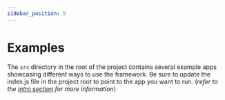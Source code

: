 ```yaml
---
sidebar_position: 5
---
```


# Examples

The `src` directory in the root of the project contains several example apps showcasing different ways to use the framework.
Be sure to update the index.js file in the project root to point to the app you want to run. (_refer to the [intro section](./intro#before-getting-started) for more information_)
